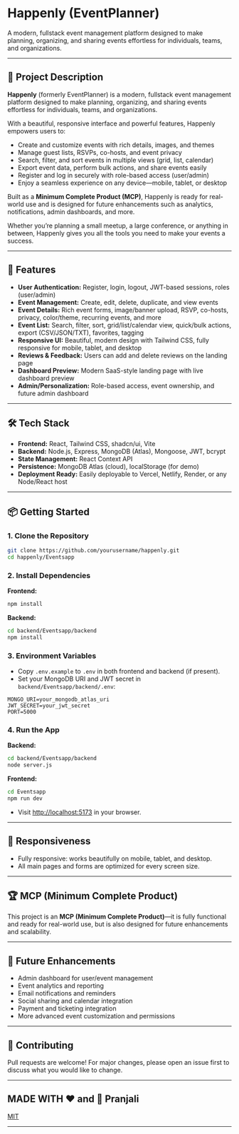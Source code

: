 # Happenly (EventPlanner)

A modern, fullstack event management platform designed to make planning, organizing, and sharing events effortless for individuals, teams, and organizations.

---

## 📖 Project Description

**Happenly** (formerly EventPlanner) is a modern, fullstack event management platform designed to make planning, organizing, and sharing events effortless for individuals, teams, and organizations.

With a beautiful, responsive interface and powerful features, Happenly empowers users to:
- Create and customize events with rich details, images, and themes
- Manage guest lists, RSVPs, co-hosts, and event privacy
- Search, filter, and sort events in multiple views (grid, list, calendar)
- Export event data, perform bulk actions, and share events easily
- Register and log in securely with role-based access (user/admin)
- Enjoy a seamless experience on any device—mobile, tablet, or desktop

Built as a **Minimum Complete Product (MCP)**, Happenly is ready for real-world use and is designed for future enhancements such as analytics, notifications, admin dashboards, and more.

Whether you’re planning a small meetup, a large conference, or anything in between, Happenly gives you all the tools you need to make your events a success.

---

## 🚀 Features

- **User Authentication:** Register, login, logout, JWT-based sessions, roles (user/admin)
- **Event Management:** Create, edit, delete, duplicate, and view events
- **Event Details:** Rich event forms, image/banner upload, RSVP, co-hosts, privacy, color/theme, recurring events, and more
- **Event List:** Search, filter, sort, grid/list/calendar view, quick/bulk actions, export (CSV/JSON/TXT), favorites, tagging
- **Responsive UI:** Beautiful, modern design with Tailwind CSS, fully responsive for mobile, tablet, and desktop
- **Reviews & Feedback:** Users can add and delete reviews on the landing page
- **Dashboard Preview:** Modern SaaS-style landing page with live dashboard preview
- **Admin/Personalization:** Role-based access, event ownership, and future admin dashboard

---

## 🛠️ Tech Stack

- **Frontend:** React, Tailwind CSS, shadcn/ui, Vite
- **Backend:** Node.js, Express, MongoDB (Atlas), Mongoose, JWT, bcrypt
- **State Management:** React Context API
- **Persistence:** MongoDB Atlas (cloud), localStorage (for demo)
- **Deployment Ready:** Easily deployable to Vercel, Netlify, Render, or any Node/React host

---

## 📦 Getting Started

### 1. Clone the Repository

```bash
git clone https://github.com/yourusername/happenly.git
cd happenly/Eventsapp
```

### 2. Install Dependencies

**Frontend:**
```bash
npm install
```

**Backend:**
```bash
cd backend/Eventsapp/backend
npm install
```

### 3. Environment Variables

- Copy `.env.example` to `.env` in both frontend and backend (if present).
- Set your MongoDB URI and JWT secret in `backend/Eventsapp/backend/.env`:

```
MONGO_URI=your_mongodb_atlas_uri
JWT_SECRET=your_jwt_secret
PORT=5000
```

### 4. Run the App

**Backend:**
```bash
cd backend/Eventsapp/backend
node server.js
```

**Frontend:**
```bash
cd Eventsapp
npm run dev
```

- Visit [http://localhost:5173](http://localhost:5173) in your browser.

---

## 📱 Responsiveness

- Fully responsive: works beautifully on mobile, tablet, and desktop.
- All main pages and forms are optimized for every screen size.

---

## 🏆 MCP (Minimum Complete Product)

This project is an **MCP (Minimum Complete Product)**—it is fully functional and ready for real-world use, but is also designed for future enhancements and scalability.

---

## 🔮 Future Enhancements

- Admin dashboard for user/event management
- Event analytics and reporting
- Email notifications and reminders
- Social sharing and calendar integration
- Payment and ticketing integration
- More advanced event customization and permissions

---

## 🤝 Contributing

Pull requests are welcome! For major changes, please open an issue first to discuss what you would like to change.

---


## MADE WITH ❤️ and 🧠 Pranjali 

[MIT](LICENSE)

---


